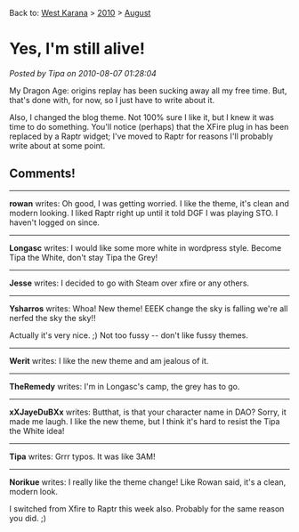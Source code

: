 Back to: [West Karana](/posts/westkarana.md) > [2010](/posts/2010/westkarana.md) > [August](./westkarana.md)
# Yes, I'm still alive!

*Posted by Tipa on 2010-08-07 01:28:04*

My Dragon Age: origins replay has been sucking away all my free time. But, that's done with, for now, so I just have to write about it.

Also, I changed the blog theme. Not 100% sure I like it, but I knew it was time to do something. You'll notice (perhaps) that the XFire plug in has been replaced by a Raptr widget; I've moved to Raptr for reasons I'll probably write about at some point.
## Comments!

---

**rowan** writes: Oh good, I was getting worried. I like the theme, it's clean and modern looking. I liked Raptr right up until it told DGF I was playing STO. I haven't logged on since.

---

**Longasc** writes: I would like some more white in wordpress style. Become Tipa the White, don't stay Tipa the Grey!

---

**Jesse** writes: I decided to go with Steam over xfire or any others.

---

**Ysharros** writes: Whoa! New theme! EEEK change the sky is falling we're all nerfed the sky the sky!!

Actually it's very nice. ;) Not too fussy -- don't like fussy themes.

---

**Werit** writes: I like the new theme and am jealous of it.

---

**TheRemedy** writes: I'm in Longasc's camp, the grey has to go.

---

**xXJayeDuBXx** writes: Butthat, is that your character name in DAO? Sorry, it made me laugh. I like the new theme, but I think it's hard to resist the Tipa the White idea!

---

**Tipa** writes: Grrr typos. It was like 3AM!

---

**Norikue** writes: I really like the theme change! Like Rowan said, it's a clean, modern look. 

I switched from Xfire to Raptr this week also. Probably for the same reason you did. ;)

